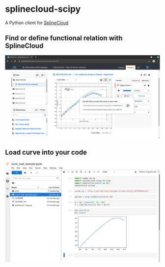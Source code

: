 # splinecloud-scipy
A Python client for [SplineCloud](https://splinecloud.com/)

## Find or define functional relation with SplineCloud

![Spline curve on SplineCloud](/docs/splinecloud_airfoil_lift_coef_by_aoa.png?raw=true)

## Load curve into your code

![Same curve in Jupyter](/docs/jupyter_notebook_curve_load.png?raw=true)
